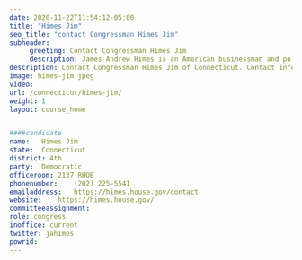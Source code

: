 ```yaml
---
date: 2020-11-22T11:54:12-05:00
title: "Himes Jim"
seo_title: "contact Congressman Himes Jim"
subheader:
     greeting: Contact Congressman Himes Jim 
     description: James Andrew Himes is an American businessman and politician serving as the U.S. Representative for Connecticut's 4th congressional district since 2009. A member of the Democratic Party, he chaired the New Democrat Coalition in the 115th Congress.
description: Contact Congressman Himes Jim of Connecticut. Contact information for Himes Jim includes email address, phone number, and mailing address.
image: himes-jim.jpeg
video: 
url: /connecticut/himes-jim/
weight: 1
layout: course_home


####candidate
name:	Himes Jim
state:	Connecticut
district: 4th
party:	Democratic
officeroom:	2137 RHOB
phonenumber:	(202) 225-5541
emailaddress:	https://himes.house.gov/contact
website:	https://himes.house.gov/
committeeassignment: 
role: congress
inoffice: current
twitter: jahimes
powrid: 
---
```


